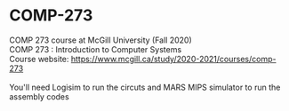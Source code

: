 # COMP-273
COMP 273 course at McGill University (Fall 2020) <br />
COMP 273 : Introduction to Computer Systems <br />
Course website: https://www.mcgill.ca/study/2020-2021/courses/comp-273  <br />  <br />
You'll need Logisim to run the circuts and MARS MIPS simulator to run the assembly codes
